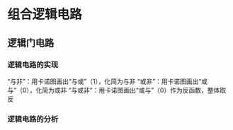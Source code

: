 # 组合逻辑电路
## 逻辑门电路
### 逻辑电路的实现
“与非”：用卡诺图画出“与或”（1），化简为与非
“或非”：用卡诺图画出“或与”（0），化简为或非
“与或非”：用卡诺图画出“或与”（0）作为反函数，整体取反
### 逻辑电路的分析
